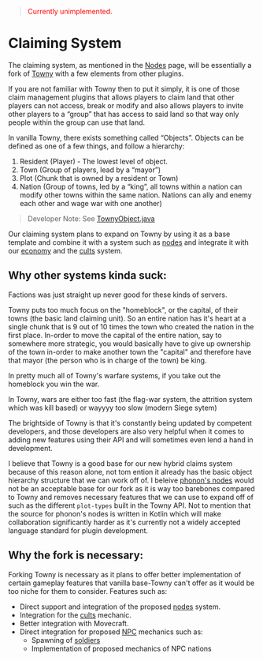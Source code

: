 > <span style="color:red">Currently unimplemented.</span>
# Claiming System
The claiming system, as mentioned in the [Nodes](nodes.md) page, will be essentially a fork of [Towny](https://github.com/TownyAdvanced/Towny) with a few elements from other plugins.

If you are not familiar with Towny then to put it simply, it is one of those claim management plugins that allows players to claim land that other players can not access, break or modify and also allows players to invite other players to a “group” that has access to said land so that way only people within the group can use that land.

In vanilla Towny, there exists something called “Objects”. Objects can be defined as one of a few things, and follow a hierarchy:
1. Resident (Player) - The lowest level of object.
2. Town (Group of players, lead by a “mayor”)
3. Plot (Chunk that is owned by a resident or Town)
4. Nation (Group of towns, led by a “king”, all towns within a nation can modify other towns within the same nation. Nations can ally and enemy each other and wage war with one another)
> Developer Note: See [TownyObject.java](https://github.com/TownyAdvanced/Towny/blob/master/src/com/palmergames/bukkit/towny/object/TownyObject.java)

   
Our claiming system plans to expand on Towny by using it as a base template and combine it with a system such as [nodes](nodes.md) and integrate it with our [economy](economy.md) and the [cults](cults.md) system.   

## Why other systems kinda suck:

Factions was just straight up never good for these kinds of servers.

Towny puts too much focus on the "homeblock", or the capital, of their towns (the basic land claiming unit). So an entire nation has it's heart at a single chunk that is 9 out of 10 times the town who created the nation in the first place. In-order to move the capital of the entire nation, say to somewhere more strategic, you would basically have to give up ownership of the town in-order to make another town the "capital" and therefore have that mayor (the person who is in charge of the town) be king.   

In pretty much all of Towny's warfare systems, if you take out the homeblock you win the war.   

In Towny, wars are either too fast (the flag-war system, the attrition system which was kill based) or wayyyy too slow (modern Siege sytem)

The brightside of Towny is that it's constantly being updated by competent developers, and those developers are also very helpful when it comes to adding new features using their API and will sometimes even lend a hand in development.

I believe that Towny is a good base for our new hybrid claims system because of this reason alone, not tom ention it already has the basic object hierarchy structure that we can work off of. I beleive [phonon's nodes](https://github.com/crusalis/multi-nodes) would not be an acceptable base for our fork as it is way too barebones compared to Towny and removes necessary features that we can use to expand off of such as the different ``plot-types`` built in the Towny API. Not to mention that the source for phonon's nodes is written in Kotlin which will make collaboration significantly harder as it's currently not a widely accepted language standard for plugin development. 

## Why the fork is necessary:

Forking Towny is necessary as it plans to offer better implementation of certain gameplay features that vanilla base-Towny can't offer as it would be too niche for them to consider. Features such as:

- Direct support and integration of the proposed [nodes](nodes.md) system.
- Integration for the [cults](cults.md) mechanic.
- Better integration with Movecraft.
- Direct integration for proposed [NPC](npc.md) mechanics such as: 
  - Spawning of [soldiers](npcs/types/soldier.md)
  - Implementation of proposed mechanics of NPC nations